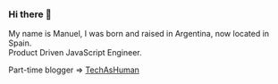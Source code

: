 ### Hi there 👋

My name is Manuel, I was born and raised in Argentina, now located in Spain.<br/>
Product Driven JavaScript Engineer.

Part-time blogger => [TechAsHuman](https://www.techashuman.com)<br/>
